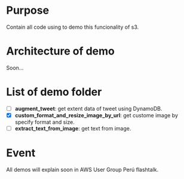 # Purpose
Contain all code using to demo this funcionality of s3.

# Architecture of demo
Soon...

# List of demo folder
- [ ] **augment_tweet**: get extent data of tweet using DynamoDB.
- [x] **custom_format_and_resize_image_by_url**: get custome image by specify format and size.
- [ ] **extract_text_from_image**: get text from image.

# Event
All demos will explain soon in AWS User Group Perú flashtalk.
